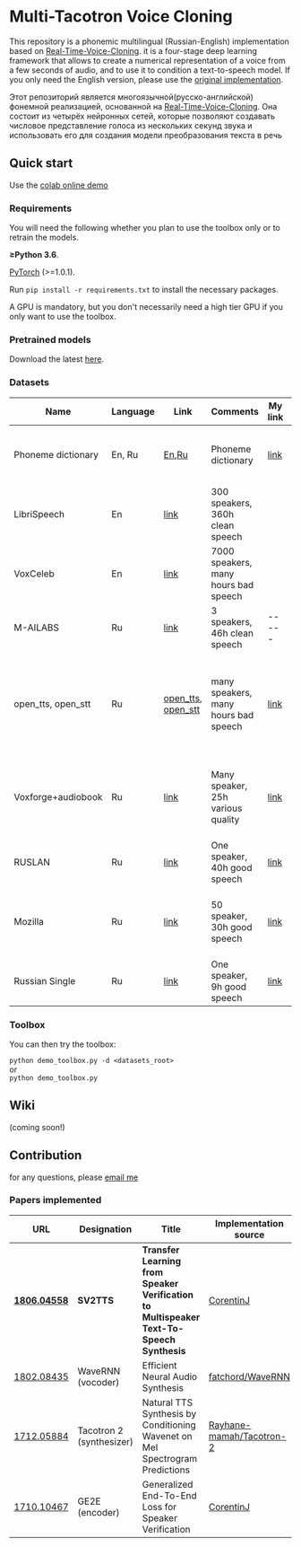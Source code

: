 # Multi-Tacotron Voice Cloning 
This repository is a phonemic multilingual (Russian-English) implementation based on [Real-Time-Voice-Cloning](https://github.com/CorentinJ/Real-Time-Voice-Cloning). it is a four-stage deep learning framework that allows to create a numerical representation of a voice from a few seconds of audio, and to use it to condition a text-to-speech model. If you only need the English version, please use the [original implementation](https://github.com/CorentinJ/Real-Time-Voice-Cloning).

Этот репозиторий является многоязычной(русско-английской) фонемной реализацией, основанной на [Real-Time-Voice-Cloning](https://github.com/CorentinJ/Real-Time-Voice-Cloning). Она состоит из четырёх нейронных сетей, которые позволяют создавать числовое представление голоса из нескольких секунд звука и использовать его для создания модели преобразования текста в речь


## Quick start
Use the [colab online demo](https://colab.research.google.com/github/vlomme/Multi-Tacotron-Voice-Cloning/blob/master/Multi_Tacotron_Voice_Cloning.ipynb)

### Requirements
You will need the following whether you plan to use the toolbox only or to retrain the models.

**≥Python 3.6**.

[PyTorch](https://pytorch.org/get-started/locally/) (>=1.0.1).

Run `pip install -r requirements.txt` to install the necessary packages.

A GPU is mandatory, but you don't necessarily need a high tier GPU if you only want to use the toolbox.

### Pretrained models
Download the latest [here](https://drive.google.com/uc?id=1aQBmpflbX_ePUdXTSNE4CfEL9hdG2-O8).

### Datasets
| Name | Language | Link | Comments | My link | Comments |
| --- | -- | ------ | ----- | ----- | ----- |
| Phoneme dictionary | En, Ru | [En](https://github.com/cmusphinx/cmudict),[Ru](https://github.com/nsu-ai/russian_g2p) | Phoneme dictionary | [link](https://drive.google.com/file/d/1tNElQSmpveVx0qyqKr1j5slfyM1HVifj/view?usp=sharing) | Совместил русский и английский фонемный словарь |
| LibriSpeech | En | [link](http://www.openslr.org/12/) | 300 speakers, 360h clean speech |  |  |
| VoxCeleb | En  | [link](http://www.robots.ox.ac.uk/~vgg/data/voxceleb/index.html#portfolio) | 7000 speakers, many hours bad speech |  |  |
| M-AILABS | Ru | [link](https://www.caito.de/2019/01/the-m-ailabs-speech-dataset/) | 3 speakers, 46h clean speech| ----- | ----- |
| open_tts, open_stt | Ru | [open_tts](https://github.com/snakers4/open_tts), [open_stt](https://github.com/snakers4/open_stt/) | many speakers, many hours bad speech | [link](https://drive.google.com/open?id=1H5vJMuCtBP6RhQ7noQwNji_yY9dCt4nU) | Почистил 4 часа речи одного спикера. Поправил анотацию, разбил на отрезки до 7 секунд |
| Voxforge+audiobook | Ru | [link](http://voxforge.org/downloads/) | Many speaker, 25h various quality | [link](https://drive.google.com/open?id=1OjbQMW3wLgVUNUTZ2diJXubkqdlzgNNn) | Выбрал хорошие файлы. Разбил на отрезки. Добавил аудиокниг из интернета |
| RUSLAN | Ru | [link](https://github.com/ruslan-corpus/ruslan-corpus.github.io) | One speaker, 40h good speech | [link](https://drive.google.com/open?id=1ghrL6al-FDbNkoZ_rLVzLjnGmBNWLbpG) | Перекодировал в 16кГц |
| Mozilla | Ru | [link](https://voice.mozilla.org/ru/datasets) | 50 speaker, 30h good speech | [link](https://drive.google.com/open?id=1Mf4EGQUhlz6nmeky8qQTYFedmW0DNzjV) | Перекодировал в 16кГц, Раскидал разных пользователей по папкам |
| Russian Single | Ru | [link](https://www.kaggle.com/bryanpark/russian-single-speaker-speech-dataset) | One speaker, 9h good speech | [link](https://drive.google.com/open?id=1ycdLrB_k2GRVePGiuNSbq30TB1_JlpNg) | Перекодировал в 16кГц |


### Toolbox
You can then try the toolbox:

`python demo_toolbox.py -d <datasets_root>`  
or  
`python demo_toolbox.py`  


## Wiki
(coming soon!)


## Contribution
for any questions, please [email me](niw9102@gmail.com)

### Papers implemented  
| URL | Designation | Title | Implementation source |
| --- | ----------- | ----- | --------------------- |
|[**1806.04558**](https://arxiv.org/pdf/1806.04558.pdf) | **SV2TTS** | **Transfer Learning from Speaker Verification to Multispeaker Text-To-Speech Synthesis** | [CorentinJ](https://github.com/CorentinJ/Real-Time-Voice-Cloning) |
|[1802.08435](https://arxiv.org/pdf/1802.08435.pdf) | WaveRNN (vocoder) | Efficient Neural Audio Synthesis | [fatchord/WaveRNN](https://github.com/fatchord/WaveRNN) |
|[1712.05884](https://arxiv.org/pdf/1712.05884.pdf) | Tacotron 2 (synthesizer) | Natural TTS Synthesis by Conditioning Wavenet on Mel Spectrogram Predictions | [Rayhane-mamah/Tacotron-2](https://github.com/Rayhane-mamah/Tacotron-2)
|[1710.10467](https://arxiv.org/pdf/1710.10467.pdf) | GE2E (encoder)| Generalized End-To-End Loss for Speaker Verification |  [CorentinJ](https://github.com/CorentinJ/Real-Time-Voice-Cloning) |
